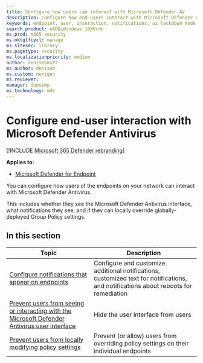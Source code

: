 ```yaml
---
title: Configure how users can interact with Microsoft Defender AV
description: Configure how end-users interact with Microsoft Defender AV, what notifications they see, and if they can override settings.
keywords: endpoint, user, interaction, notifications, ui lockdown mode, headless mode, hide interface
search.product: eADQiWindows 10XVcnh
ms.prod: m365-security
ms.mktglfcycl: manage
ms.sitesec: library
ms.pagetype: security
ms.localizationpriority: medium
author: denisebmsft
ms.author: deniseb
ms.custom: nextgen
ms.reviewer: 
manager: dansimp
ms.technology: mde
---
```


# Configure end-user interaction with Microsoft Defender Antivirus

[!INCLUDE [Microsoft 365 Defender rebranding](../../includes/microsoft-defender.md)]


**Applies to:**

- [Microsoft Defender for Endpoint](https://go.microsoft.com/fwlink/?linkid=2154037)

You can configure how users of the endpoints on your network can interact with Microsoft Defender Antivirus.

This includes whether they see the Microsoft Defender Antivirus interface, what notifications they see, and if they can locally override globally-deployed Group Policy settings.

## In this section

Topic | Description 
---|---
[Configure notifications that appear on endpoints](configure-notifications-microsoft-defender-antivirus.md) | Configure and customize additional notifications, customized text for notifications, and notifications about reboots for remediation
[Prevent users from seeing or interacting with the Microsoft Defender Antivirus user interface](prevent-end-user-interaction-microsoft-defender-antivirus.md) | Hide the user interface from users
[Prevent users from locally modifying policy settings](configure-local-policy-overrides-microsoft-defender-antivirus.md) | Prevent (or allow) users from overriding policy settings on their individual endpoints
